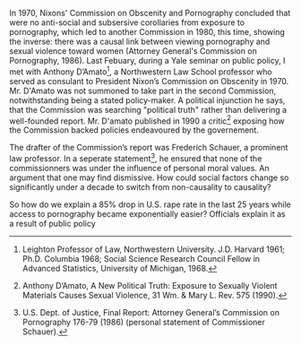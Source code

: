 In 1970, Nixons' Commission on Obscenity and Pornography concluded that were no anti-social and subsersive corollaries from exposure to pornography, which led to another Commission in 1980, this time, showing the inverse: there was a causal link between viewing pornography and sexual violence toward women (Attorney General's Commission on Pornography, 1986). Last Febuary, during a Yale seminar on public policy, I met with Anthony D’Amato[^damato], a Northwestern Law School professor who served as consulant to President Nixon’s Commission on Obscenity in 1970. Mr. D'Amato was not summoned to take part in the second Commission, notwithstanding being a stated policy-maker. A political injunction he says, that the Commission was searching "political truth" rather than delivering a well-founded report. Mr. D'amato published in 1990 a critic[^damato_political_truth] exposing how the Commission  backed policies endeavoured by the governement.

The drafter of the Commission’s report was Frederich Schauer, a prominent law professor. In a seperate statement[^schauer_statement], he ensured that none of the commissionners was under the influence of personal moral values. An argument that one may find dismissive. How could social factors change so significantly under a decade to switch from non-causality to causality?

So how do we explain a 85% drop in U.S. rape rate in the last 25 years while access to pornography became exponentially easier? Officials explain it as a result of public policy

[^schauer_statement]: U.S. Dept. of Justice, Final Report: Attorney General’s Commission on Pornography 176-79 (1986) (personal statement of Commissioner Schauer).
[^damato]: Leighton Professor of Law, Northwestern University. J.D. Harvard 1961; Ph.D. Columbia 1968; Social Science Research Council Fellow in Advanced Statistics, University of Michigan, 1968.
[^damato_political_truth]: Anthony D’Amato, A New Political Truth: Exposure to Sexually Violent Materials Causes Sexual Violence, 31 Wm. & Mary L. Rev. 575 (1990).